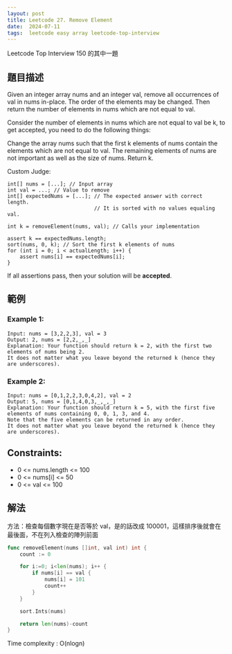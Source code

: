 ```yaml
---
layout: post
title: Leetcode 27. Remove Element
date:  2024-07-11
tags:  leetcode easy array leetcode-top-interview
---
```

Leetcode Top Interview 150 的其中一題

## 題目描述
Given an integer array nums and an integer val, remove all occurrences of val in nums in-place. The order of the elements may be changed. Then return the number of elements in nums which are not equal to val.

Consider the number of elements in nums which are not equal to val be k, to get accepted, you need to do the following things:

Change the array nums such that the first k elements of nums contain the elements which are not equal to val. The remaining elements of nums are not important as well as the size of nums.
Return k.

Custom Judge:
```
int[] nums = [...]; // Input array
int val = ...; // Value to remove
int[] expectedNums = [...]; // The expected answer with correct length.
                            // It is sorted with no values equaling val.

int k = removeElement(nums, val); // Calls your implementation

assert k == expectedNums.length;
sort(nums, 0, k); // Sort the first k elements of nums
for (int i = 0; i < actualLength; i++) {
    assert nums[i] == expectedNums[i];
}
```
If all assertions pass, then your solution will be **accepted**.

## 範例
### Example 1:
```
Input: nums = [3,2,2,3], val = 3
Output: 2, nums = [2,2,_,_]
Explanation: Your function should return k = 2, with the first two elements of nums being 2.
It does not matter what you leave beyond the returned k (hence they are underscores).
```

### Example 2:
```
Input: nums = [0,1,2,2,3,0,4,2], val = 2
Output: 5, nums = [0,1,4,0,3,_,_,_]
Explanation: Your function should return k = 5, with the first five elements of nums containing 0, 0, 1, 3, and 4.
Note that the five elements can be returned in any order.
It does not matter what you leave beyond the returned k (hence they are underscores).
 ```

## Constraints:

- 0 <= nums.length <= 100
- 0 <= nums[i] <= 50
- 0 <= val <= 100

## 解法
方法：檢查每個數字現在是否等於 val，是的話改成 100001，這樣排序後就會在最後面，不在列入檢查的陣列前面

``` go 
func removeElement(nums []int, val int) int {
    count := 0

    for i:=0; i<len(nums); i++ {
        if nums[i] == val {
            nums[i] = 101
            count++
        }
    }

    sort.Ints(nums)

    return len(nums)-count
}

```
Time complexity : O(nlogn)